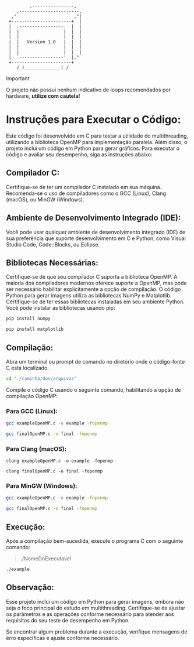              ,----------------, 
        ,-----------------------, 
      ,"                      ,"|   
     +-----------------------+  | 
     |  .-----------------.  |  | 
     |  |                 |  |  | 
     |  |                 |  |  |  
     |  |   Version 1.0   |  |  |
     |  |                 |  |  | 
     |  |                 |  |  |
     |  `-----------------'  |,"
     +-----------------------+ 
        /_)______________(_/ 

> [!IMPORTANT]
> O projeto não possui nenhum indicativo de loops recomendados por hardware, **utilize com cautela!**

# Instruções para Executar o Código:

Este código foi desenvolvido em C para testar a utilidade do multithreading, utilizando a biblioteca OpenMP para implementação paralela. Além disso, o projeto inclui um código em Python para gerar gráficos. Para executar o código e avaliar seu desempenho, siga as instruções abaixo:

## Compilador C:

Certifique-se de ter um compilador C instalado em sua máquina. Recomenda-se o uso de compiladores como o GCC (Linux), Clang (macOS), ou MinGW (Windows).

## Ambiente de Desenvolvimento Integrado (IDE):

Você pode usar qualquer ambiente de desenvolvimento integrado (IDE) de sua preferência que suporte desenvolvimento em C e Python, como Visual Studio Code, Code::Blocks, ou Eclipse.

## Bibliotecas Necessárias:

Certifique-se de que seu compilador C suporta a biblioteca OpenMP. A maioria dos compiladores modernos oferece suporte a OpenMP, mas pode ser necessário habilitar explicitamente a opção de compilação.
O código Python para gerar imagens utiliza as bibliotecas NumPy e Matplotlib. Certifique-se de ter essas bibliotecas instaladas em seu ambiente Python. Você pode instalar as bibliotecas usando pip:

```bash
pip install numpy
```
```bash
pip install matplotlib
```

## Compilação:

Abra um terminal ou prompt de comando no diretório onde o código-fonte C está localizado.

```bash
cd "./caminho/dos/arquivos"
```
Compile o código C usando o seguinte comando, habilitando a opção de compilação OpenMP:

### Para GCC (Linux):
```bash
gcc exampleOpenMP.c -o example -fopenmp
```
```bash
gcc finalOpenMP.c -o final -fopenmp
```
### Para Clang (macOS):
```shell
clang exampleOpenMP.c -o example -fopenmp
```
```shell
clang finalOpenMP.c -o final -fopenmp
```
### Para MinGW (Windows):
```bash
gcc exampleOpenMP.c -o example -fopenmp
```
```bash
gcc finalOpenMP.c -o final -fopenmp
```

## Execução:

Após a compilação bem-sucedida, execute o programa C com o seguinte comando:

> ./NomeDoExecutavel
```bash
./example
```

## Observação:

Esse projeto inclui um código em Python para gerar imagens, embora não seja o foco principal do estudo em multithreading. Certifique-se de ajustar os parâmetros e as operações conforme necessário para atender aos requisitos do seu teste de desempenho em Python.

Se encontrar algum problema durante a execução, verifique mensagens de erro específicas e ajuste conforme necessário.